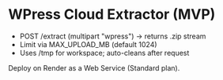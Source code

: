 # WPress Cloud Extractor (MVP)
- POST /extract (multipart "wpress") -> returns .zip stream
- Limit via MAX_UPLOAD_MB (default 1024)
- Uses /tmp for workspace; auto-cleans after request

Deploy on Render as a Web Service (Standard plan).
